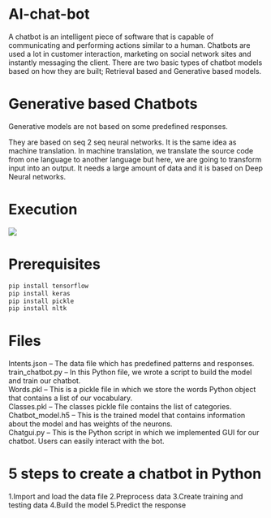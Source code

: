 # AI-chat-bot
A chatbot is an intelligent piece of software that is capable of communicating and performing actions similar to a human. Chatbots are used a lot in customer interaction, marketing on social network sites and instantly messaging the client. There are two basic types of chatbot models based on how they are built; Retrieval based and Generative based models.

# Generative based Chatbots
Generative models are not based on some predefined responses.

They are based on seq 2 seq neural networks. It is the same idea as machine translation. In machine translation, we translate the source code from one language to another language but here, we are going to transform input into an output. It needs a large amount of data and it is based on Deep Neural networks.

# Execution
<img src=https://data-flair.training/blogs/wp-content/uploads/sites/2/2019/12/Python-chatbot-project.gif>

# Prerequisites
```python
pip install tensorflow
pip install keras
pip install pickle
pip install nltk
```
# Files
Intents.json – The data file which has predefined patterns and responses.  
train_chatbot.py – In this Python file, we wrote a script to build the model and train our chatbot.  
Words.pkl – This is a pickle file in which we store the words Python object that contains a list of our vocabulary.  
Classes.pkl – The classes pickle file contains the list of categories.  
Chatbot_model.h5 – This is the trained model that contains information about the model and has weights of the neurons.  
Chatgui.py – This is the Python script in which we implemented GUI for our chatbot. Users can easily interact with the bot.  
#  5 steps to create a chatbot in Python
1.Import and load the data file
2.Preprocess data
3.Create training and testing data
4.Build the model
5.Predict the response

